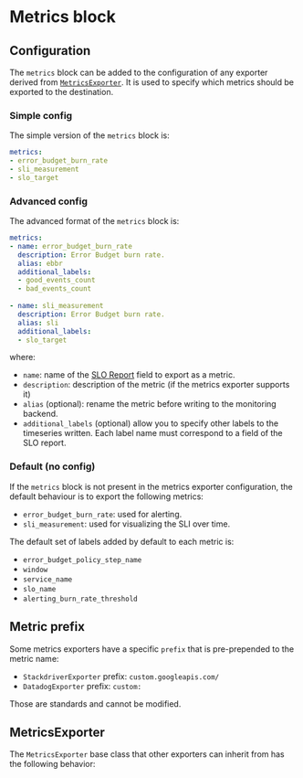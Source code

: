 # Metrics block

## Configuration
The `metrics` block can be added to the configuration of any exporter derived 
from [`MetricsExporter`](../../slo_generator/exporters/base.py#L41). It is used 
to specify which metrics should be exported to the destination.

### Simple config
The simple version of the `metrics` block is:
```yaml
metrics:
- error_budget_burn_rate
- sli_measurement
- slo_target
```

### Advanced config
The advanced format of the `metrics` block is:
```yaml
metrics:
- name: error_budget_burn_rate
  description: Error Budget burn rate.
  alias: ebbr
  additional_labels:
  - good_events_count
  - bad_events_count
  
- name: sli_measurement
  description: Error Budget burn rate.
  alias: sli
  additional_labels:
  - slo_target
```

where:
* `name`: name of the [SLO Report](../../tests/unit/fixtures/slo_report.json) 
field to export as a metric.
* `description`: description of the metric (if the metrics exporter supports it)
* `alias` (optional): rename the metric before writing to the monitoring 
backend.
* `additional_labels` (optional) allow you to specify other labels to the 
timeseries written. Each label name must correspond to a field of the SLO 
report.

### Default (no config)
If the `metrics` block is not present in the metrics exporter configuration, 
the default behaviour is to export the following metrics:
- `error_budget_burn_rate`: used for alerting.
- `sli_measurement`: used for visualizing the SLI over time.

The default set of labels added by default to each metric is:
- `error_budget_policy_step_name`
- `window`
- `service_name`
- `slo_name`
- `alerting_burn_rate_threshold`

## Metric prefix
Some metrics exporters have a specific `prefix` that is pre-prepended to the 
metric name:
* `StackdriverExporter` prefix: `custom.googleapis.com/`
* `DatadogExporter` prefix: `custom:`

Those are standards and cannot be modified.

## MetricsExporter

The `MetricsExporter` base class that other exporters can inherit from has the 
following behavior:
